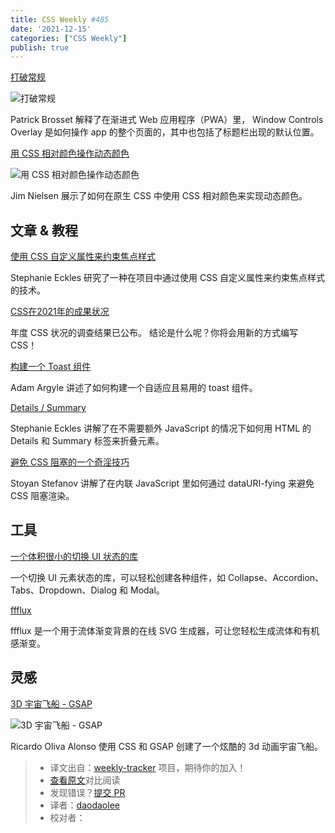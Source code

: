 ```yaml
---
title: CSS Weekly #485
date: '2021-12-15'
categories: ["CSS Weekly"]
publish: true
---
```


[打破常规](https://alistapart.com/article/breaking-out-of-the-box/?utm_source=CSS-Weekly&utm_campaign=Issue-485&utm_medium=web)

![打破常规](https://css-weekly.com/wp-content/uploads/2021/12/breaking-out-of-the-box.jpg)
<!--以上是预览信息，图片一张或限制百字左右，前者优先-->
<!-- more -->
Patrick Brosset 解释了在渐进式 Web 应用程序（PWA）里， Window Controls Overlay 是如何操作 app 的整个页面的，其中也包括了标题栏出现的默认位置。

[用 CSS 相对颜色操作动态颜色](./dynamic_color_manipulation_with_css_relative_colors.md)

![用 CSS 相对颜色操作动态颜色](https://css-weekly.com/wp-content/uploads/2021/12/dynamic-color-manipulation-with-css-relative-colors.jpg)

Jim Nielsen 展示了如何在原生 CSS 中使用 CSS 相对颜色来实现动态颜色。

## 文章 & 教程

[使用 CSS 自定义属性来约束焦点样式](https://css-tricks.com/standardizing-focus-styles-with-css-custom-properties/?utm_source=CSS-Weekly&utm_campaign=Issue-485&utm_medium=web)

Stephanie Eckles 研究了一种在项目中通过使用 CSS 自定义属性来约束焦点样式的技术。

[CSS在2021年的成果状况](https://2021.stateofcss.com/en-US/demographics/?utm_source=CSS-Weekly&utm_campaign=Issue-485&utm_medium=web)

年度 CSS 状况的调查结果已公布。
结论是什么呢？你将会用新的方式编写 CSS！

[构建一个 Toast 组件](https://web.dev/building-a-toast-component/?utm_source=CSS-Weekly&utm_campaign=Issue-485&utm_medium=web)

Adam Argyle 讲述了如何构建一个自适应且易用的 toast 组件。

[Details / Summary](https://12daysofweb.dev/2021/details-summary/?utm_source=CSS-Weekly&utm_campaign=Issue-485&utm_medium=web)

Stephanie Eckles 讲解了在不需要额外 JavaScript 的情况下如何用 HTML 的 Details 和 Summary 标签来折叠元素。

[避免 CSS 阻塞的一个奇淫技巧](https://calendar.perfplanet.com/2021/combat-css-blockage-with-this-one-weird-little-trick/?utm_source=CSS-Weekly&utm_campaign=Issue-485&utm_medium=web)

Stoyan Stefanov 讲解了在内联 JavaScript 里如何通过 dataURI-fying 来避免 CSS 阻塞渲染。

## 工具

[一个体积很小的切换 UI 状态的库](https://github.com/NigelOToole/tiny-ui-toggle?utm_source=CSS-Weekly&utm_campaign=Issue-485&utm_medium=web)

一个切换 UI 元素状态的库，可以轻松创建各种组件，如 Collapse、Accordion、Tabs、Dropdown、Dialog 和 Modal。

[ffflux](https://fffuel.co/ffflux/?utm_source=CSS-Weekly&utm_campaign=Issue-485&utm_medium=web)

ffflux 是一个用于流体渐变背景的在线 SVG 生成器，可让您轻松生成流体和有机感渐变。

## 灵感

[3D 宇宙飞船 - GSAP](https://codepen.io/ricardoolivaalonso/pen/poWbBdK?utm_source=CSS-Weekly&utm_campaign=Issue-485&utm_medium=web)

![3D 宇宙飞船 - GSAP](https://css-weekly.com/wp-content/uploads/2021/12/3d-cspaceship-gsap.jpg)

Ricardo Oliva Alonso 使用 CSS 和 GSAP 创建了一个炫酷的 3d 动画宇宙飞船。


> * 译文出自：[weekly-tracker](https://github.com/FEDarling/weekly-tracker) 项目，期待你的加入！
> * [查看原文](https://css-weekly.com/issue-485/)对比阅读
> * 发现错误？[提交 PR](https://github.com/FEDarling/weekly-tracker/blob/main/weeklys/css_weekly/485/README.md)
> * 译者：[daodaolee](https://github.com/daodaolee)
> * 校对者：
